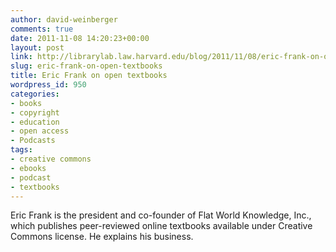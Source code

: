 ```yaml
---
author: david-weinberger
comments: true
date: 2011-11-08 14:20:23+00:00
layout: post
link: http://librarylab.law.harvard.edu/blog/2011/11/08/eric-frank-on-open-textbooks/
slug: eric-frank-on-open-textbooks
title: Eric Frank on open textbooks
wordpress_id: 950
categories:
- books
- copyright
- education
- open access
- Podcasts
tags:
- creative commons
- ebooks
- podcast
- textbooks
---
```


Eric Frank is the president and co-founder of Flat World Knowledge, Inc., which publishes peer-reviewed online textbooks available under Creative Commons license. He explains his business.


